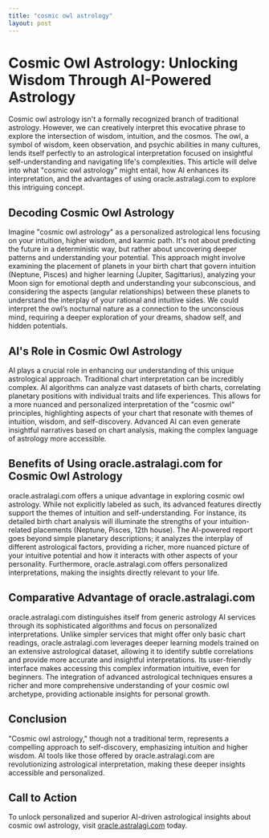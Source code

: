 ```yaml
---
title: "cosmic owl astrology"
layout: post
---
```


# Cosmic Owl Astrology: Unlocking Wisdom Through AI-Powered Astrology

Cosmic owl astrology isn't a formally recognized branch of traditional astrology.  However, we can creatively interpret this evocative phrase to explore the intersection of wisdom, intuition, and the cosmos.  The owl, a symbol of wisdom, keen observation, and psychic abilities in many cultures, lends itself perfectly to an astrological interpretation focused on insightful self-understanding and navigating life's complexities.  This article will delve into what "cosmic owl astrology" might entail, how AI enhances its interpretation, and the advantages of using oracle.astralagi.com to explore this intriguing concept.

## Decoding Cosmic Owl Astrology

Imagine "cosmic owl astrology" as a personalized astrological lens focusing on your intuition, higher wisdom, and karmic path. It's not about predicting the future in a deterministic way, but rather about uncovering deeper patterns and understanding your potential.  This approach might involve examining the placement of planets in your birth chart that govern intuition (Neptune, Pisces) and higher learning (Jupiter, Sagittarius), analyzing your Moon sign for emotional depth and understanding your subconscious, and considering the aspects (angular relationships) between these planets to understand the interplay of your rational and intuitive sides.  We could interpret the owl’s nocturnal nature as a connection to the unconscious mind, requiring a deeper exploration of your dreams, shadow self, and hidden potentials.

## AI's Role in Cosmic Owl Astrology

AI plays a crucial role in enhancing our understanding of this unique astrological approach.  Traditional chart interpretation can be incredibly complex. AI algorithms can analyze vast datasets of birth charts, correlating planetary positions with individual traits and life experiences.  This allows for a more nuanced and personalized interpretation of the "cosmic owl" principles, highlighting aspects of your chart that resonate with themes of intuition, wisdom, and self-discovery.  Advanced AI can even generate insightful narratives based on chart analysis, making the complex language of astrology more accessible.

## Benefits of Using oracle.astralagi.com for Cosmic Owl Astrology

oracle.astralagi.com offers a unique advantage in exploring cosmic owl astrology.  While not explicitly labeled as such, its advanced features directly support the themes of intuition and self-understanding. For instance, its detailed birth chart analysis will illuminate the strengths of your intuition-related placements (Neptune, Pisces, 12th house). The AI-powered report goes beyond simple planetary descriptions; it analyzes the interplay of different astrological factors, providing a richer, more nuanced picture of your intuitive potential and how it interacts with other aspects of your personality.  Furthermore, oracle.astralagi.com offers personalized interpretations, making the insights directly relevant to your life.

## Comparative Advantage of oracle.astralagi.com

oracle.astralagi.com distinguishes itself from generic astrology AI services through its sophisticated algorithms and focus on personalized interpretations. Unlike simpler services that might offer only basic chart readings, oracle.astralagi.com leverages deeper learning models trained on an extensive astrological dataset, allowing it to identify subtle correlations and provide more accurate and insightful interpretations.  Its user-friendly interface makes accessing this complex information intuitive, even for beginners.  The integration of advanced astrological techniques ensures a richer and more comprehensive understanding of your cosmic owl archetype, providing actionable insights for personal growth.

## Conclusion

"Cosmic owl astrology," though not a traditional term, represents a compelling approach to self-discovery, emphasizing intuition and higher wisdom.  AI tools like those offered by oracle.astralagi.com are revolutionizing astrological interpretation, making these deeper insights accessible and personalized.

## Call to Action

To unlock personalized and superior AI-driven astrological insights about cosmic owl astrology, visit [oracle.astralagi.com](https://oracle.astralagi.com) today.